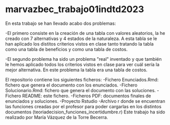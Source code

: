 # marvazbec_trabajo01indtd2023
En esta trabajo se han llevado acabo dos problemas: 

 -El primero consiste en la creación de una tabla con valores aleatorios, la he creado con 7 alternativas y 4 estados de la naturaleza. A esta tabla se le han aplicado los distitos criterios vistos en clase tanto tratando la tabla como una tabla de beneficios y como una tabla de costos.
 
 -El segundo problema ha sido un problema "real" inventado y que también le hemos aplicado todos los criterios vistos en clase para ver cuál sería la mejor alternativa. En este problema la tabla era una tabla de costos.
 
El repositorio contiene los siguientes ficheros:
  -Fichero Enunciados.Rmd: fichero que genera el documento con los enunciados.
  -Fichero Solucionario.Rmd: fichero que genera el documento con las soluciones.
  -Fichero README: este fichero.
  -Ficheros PDF: documentos finales de enunciados y soluciones.
  -Proyecto Rstudio
  -Archivo r donde se encuentran las funciones creadas por el profesor para poder cargarlas en los distintos documentos (teoriadecision_funciones_incertidumbre.r)
 Este trabajo ha sido realizado por María Vázquez de la Torre Becerra.
